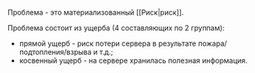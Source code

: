 Проблема - это материализованный [[Риск|риск]].

Проблема состоит из ущерба (4 составляющих по 2 группам):
- прямой ущерб  - риск потери сервера в результате пожара/подтопления/взрыва и т.д.;
- косвенный ущерб  - на сервере хранилась полезная информация.